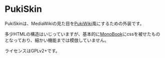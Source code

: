 PukiSkin
===================================

PukiSkinは、MediaWikiの見た目を[PukiWiki](https://pukiwiki.osdn.jp/)風にするための外装です。

多少HTMLの構造はいじっていますが、基本的に[MonoBook](https://www.mediawiki.org/wiki/Skin:MonoBook)にcssを被せたものとなっており、細かい機能までは模倣していません。

ライセンスはGPLv2+です。

